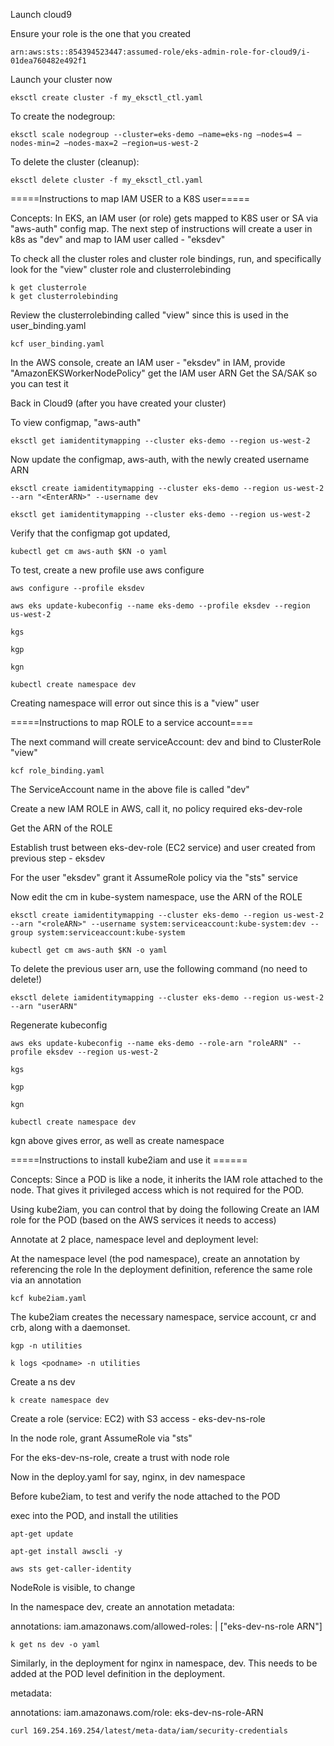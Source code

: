 Launch cloud9

Ensure your role is the one that you created 

    arn:aws:sts::854394523447:assumed-role/eks-admin-role-for-cloud9/i-01dea760482e492f1

Launch your cluster now

    eksctl create cluster -f my_eksctl_ctl.yaml

 To create the nodegroup:

    eksctl scale nodegroup --cluster=eks-demo —name=eks-ng —nodes=4 —nodes-min=2 —nodes-max=2 —region=us-west-2
 
 To delete the cluster (cleanup):

    eksctl delete cluster -f my_eksctl_ctl.yaml




=====Instructions to map IAM USER to a K8S user=====

Concepts: In EKS, an IAM user (or role) gets mapped to K8S user or SA via "aws-auth" config map.  The next step of instructions will create a user in k8s as "dev" and map to IAM user called - "eksdev"

To check all the cluster roles and cluster role bindings, run, and specifically look for the "view" cluster role and clusterrolebinding

    k get clusterrole
    k get clusterrolebinding

Review the clusterrolebinding called "view" since this is used in the user_binding.yaml

    kcf user_binding.yaml
    
In the AWS console, create an IAM user - "eksdev" in IAM, provide "AmazonEKSWorkerNodePolicy" get the IAM user ARN
Get the SA/SAK so you can test it

Back in Cloud9 (after you have created your cluster)

To view configmap, "aws-auth"

    eksctl get iamidentitymapping --cluster eks-demo --region us-west-2

Now update the configmap, aws-auth, with the newly created username ARN

    eksctl create iamidentitymapping --cluster eks-demo --region us-west-2 --arn "<EnterARN>" --username dev

    eksctl get iamidentitymapping --cluster eks-demo --region us-west-2

Verify that the configmap got updated,

    kubectl get cm aws-auth $KN -o yaml

To test,
create a new profile use aws configure

    aws configure --profile eksdev

    aws eks update-kubeconfig --name eks-demo --profile eksdev --region us-west-2

    kgs

    kgp

    kgn

    kubectl create namespace dev

Creating namespace will error out since this is a "view" user



=====Instructions to map ROLE to a service account====

The next command will create serviceAccount: dev and bind to ClusterRole "view"

    kcf role_binding.yaml

The ServiceAccount name in the above file is called "dev"

Create a new IAM ROLE in AWS, call it, no policy required
    eks-dev-role

Get the ARN of the ROLE

Establish trust between eks-dev-role (EC2 service) and user created from previous step - eksdev

For the user "eksdev" grant it AssumeRole policy via the "sts" service

Now edit the cm in kube-system namespace, use the ARN of the ROLE

    eksctl create iamidentitymapping --cluster eks-demo --region us-west-2 --arn "<roleARN>" --username system:serviceaccount:kube-system:dev --group system:serviceaccount:kube-system

    kubectl get cm aws-auth $KN -o yaml    

To delete the previous user arn, use the following command (no need to delete!)
    
    eksctl delete iamidentitymapping --cluster eks-demo --region us-west-2 --arn "userARN"

Regenerate kubeconfig

    aws eks update-kubeconfig --name eks-demo --role-arn "roleARN" --profile eksdev --region us-west-2

    kgs

    kgp

    kgn

    kubectl create namespace dev

kgn above gives error, as well as create namespace

=====Instructions to install kube2iam and use it ======

Concepts: Since a POD is like a node, it inherits the IAM role attached to the node.  That gives it privileged access which is not required for the POD.

Using kube2iam, you can control that by doing the following
Create an IAM role for the POD (based on the AWS services it needs to access)

Annotate at 2 place, namespace level and deployment level:

At the namespace level (the pod namespace), create an annotation by referencing the role
In the deployment definition, reference the same role via an annotation

    kcf kube2iam.yaml

The kube2iam creates the necessary namespace, service account, cr and crb, along with a daemonset.

    kgp -n utilities

    k logs <podname> -n utilities

Create a ns dev

    k create namespace dev

Create a role (service: EC2) with S3 access - eks-dev-ns-role

In the node role, grant AssumeRole via "sts"

For the eks-dev-ns-role, create a trust with node role

Now in the deploy.yaml for say, nginx, in dev namespace

Before kube2iam, to test and verify the node attached to the POD

exec into the POD, and install the utilities

    apt-get update

    apt-get install awscli -y

    aws sts get-caller-identity

NodeRole is visible, to change

In the namespace dev, create an annotation
metadata:

   annotations:
     iam.amazonaws.com/allowed-roles: |
       ["eks-dev-ns-role ARN"]

    k get ns dev -o yaml

Similarly, in the deployment for nginx in namespace, dev.  This needs to be added at the POD level definition in the deployment.

metadata:

   annotations:
     iam.amazonaws.com/role: eks-dev-ns-role-ARN

    curl 169.254.169.254/latest/meta-data/iam/security-credentials








